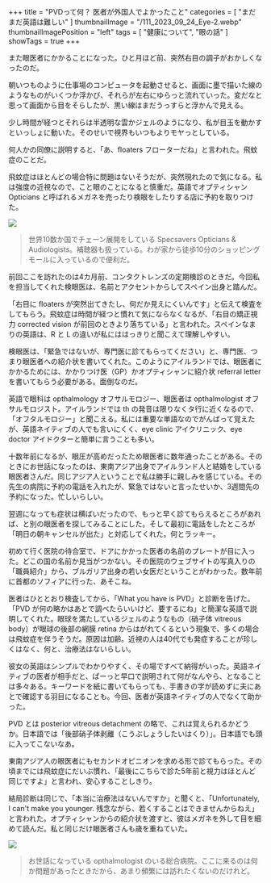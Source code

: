 +++
title = "PVDって何？ 医者が外国人でよかったこと"
categories = [ "まだまだ英語は難しい" ]
thumbnailImage = "/111_2023_09_24_Eye-2.webp"
thumbnailImagePosition = "left"
tags = [ "健康について", "眼の話" ]
showTags = true
+++

また眼医者にかかることになった。ひと月ほど前、突然右目の調子がおかしくなったのだ。

朝いつものように仕事場のコンピュータを起動させると、画面に墨で描いた線のようなものがいくつか浮かび、それらが左右にゆらっと流れていった。変だなと思って画面から目をそらしたが、黒い線はまだうっすらと浮かんで見える。

少し時間が経つとそれらは半透明な雲かジェルのようになり、私が目玉を動かすといっしょに動いた。そのせいで視界もいつもよりモヤっとしている。

何人かの同僚に説明すると、「あ、floaters フローターだね」と言われた。飛蚊症のことだ。

飛蚊症はほとんどの場合特に問題はないそうだが、突然現れたので気になる。私は強度の近視なので、こと眼のことになると慎重だ。英語でオプティシャン Opticians と呼ばれるメガネを売ったり検眼をしたりする店に予約を取りつけた。

![](/111_2023_09_24_Eye-2.webp)

> 世界10数か国でチェーン展開をしている Specsavers Opticians & Audiologists。補聴器も扱っている。わが家から徒歩10分のショッピングモールに入っているので便利だ。

前回ここを訪れたのは4カ月前、コンタクトレンズの定期検診のときだ。今回私を担当してくれた検眼医は、名前とアクセントからしてスペイン出身と踏んだ。

「右目に floaters が突然出てきたし、何だか見えにくいんです」と伝えて検査をしてもらう。飛蚊症は時間が経つと慣れて気にならなくなるが、「右目の矯正視力 corrected vision が前回のときより落ちている」と言われた。スペインなまりの英語は、R と L の違いが私にははっきりと聞こえて理解しやすい。

検眼医は、「緊急ではないが、専門医に診てもらってください」と、専門医、つまり眼医者への紹介状を書いてくれた。このようにアイルランドでは、眼医者にかかるためには、かかりつけ医（GP）かオプティシャンに紹介状 referral letter を書いてもらう必要がある。面倒なのだ。

英語で眼科は opthalmology オフサルモロジー、眼医者は opthalmologist オフサルモロジスト。アイルランドでは th の発音は限りなくタ行に近くなるので、「オフタルモロジー」と聞こえる。私には重要な単語なのでがんばって覚えたが、英語ネイティブの人でも言いにくく、eye clinic アイクリニック、eye doctor アイドクターと簡単に言うことも多い。

十数年前になるが、眼圧が高めだったため眼医者に数年通ったことがある。そのときにお世話になったのは、東南アジア出身でアイルランド人と結婚をしている眼医者さんだ。同じアジア人ということで私は勝手に親しみを感じている。その先生の病院に予約の電話を入れたが、緊急ではないと言ったせいか、3週間先の予約になった。忙しいらしい。

翌週になっても症状は横ばいだったので、もっと早く診てもらえるところがあれば、と別の眼医者を探してみることにした。そして最初に電話をしたところが「明日の朝キャンセルが出た」と対応してくれた。何とラッキー。

初めて行く医院の待合室で、ドアにかかった医者の名前のプレートが目に入った。どこの国の名前か見当がつかない。その医院のウェブサイトの写真入りの「職員紹介」から、ブルガリア出身の若い女医だということがわかった。数年前に首都のソフィアに行った、あそこね。

医者はひととおり検査してから、「What you have is PVD」と診断を告げた。「PVD が何の略かはあとで調べたらいいけど、要するにね」と簡潔な英語で説明してくれた。眼球を満たしているジェルのようなもの（硝子体 vitreous body）が眼球の後部の網膜 retina からはがれてくるという現象で、多くの場合は飛蚊症を伴うそうだ。原因は加齢。近視の人は40代でも発症することが珍しくはなく、何と、治療法はないらしい。

彼女の英語はシンプルでわかりやすく、その場ですべて納得がいった。英語ネイティブの医者が相手だと、ぱーっと早口で説明されて何がなんやら、となることは多々ある。キーワードを紙に書いてもらっても、手書きの字が読めずに夫にあとで確認する羽目になることも。今回、医者が英語ネイティブの人でなくて助かった。

PVD とは posterior vitreous detachment の略で、これは覚えられるかどうか。日本語では「後部硝子体剥離（こうぶしょうしたいはくり）」。日本語でも頭に入ってこないなあ。

東南アジア人の眼医者にもセカンドオピニオンを求める形で診てもらった。その頃までには飛蚊症にだいぶ慣れ、「最後にこちらで診た5年前と視力はほとんど同じですよ」と言われ、安心することしきり。

結局診断は同じで、「本当に治療法はないんですか」と聞くと、「Unfortunately, I can't make you younger. 残念ながら、若くすることはできませんからねえ」と言われた。オプティシャンからの紹介状を渡すと、彼はメガネを外して目を細めて読んだ。私と同じだけ眼医者さんも歳を重ねていた。

![](/111_2023_09_24_Eye-1.webp)

> お世話になっている opthalmologist のいる総合病院。ここに来るのは何か問題があったときだから、あまり頻繁には訪れたくないのだけれど。
